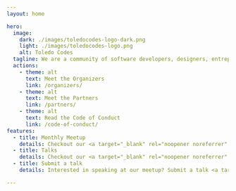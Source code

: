 ```yaml
---
layout: home

hero:
  image:
    dark: ./images/toledocodes-logo-dark.png
    light: ./images/toledocodes-logo.png
    alt: Toledo Codes
  tagline: We are a community of software developers, designers, entrepreneurs, and tech enthusiasts in the Toledo area. We meet every month to talk about technology, software development, and more.
  actions:
    - theme: alt
      text: Meet the Organizers
      link: /organizers/
    - theme: alt
      text: Meet the Partners
      link: /partners/
    - theme: alt
      text: Read the Code of Conduct
      link: /code-of-conduct/
features:
  - title: Monthly Meetup
    details: Checkout our <a target="_blank" rel="noopener noreferrer" href="https://www.meetup.com/gdg-toledo-meetup">meetup.com</a> page to RSVP for the next meetup.
  - title: Talks
    details: Checkout our <a target="_blank" rel="noopener noreferrer" href="https://www.youtube.com/@ToledoCodes">youtube channel</a> to watch the meetup LIVE or to browse past talks.
  - title: Submit a talk
    details: Interested in speaking at our meetup? Submit a talk <a target="_blank" rel="noopener noreferrer" href="https://docs.google.com/forms/d/e/1FAIpQLSdmtoPEoZJ-V300oVOFj5twtTZBcLcDmr-sKHlD6WUrxsSZ0g/viewform?usp=sharing">here</a>! Talks of all types and skill levels are welcome.

---
```

